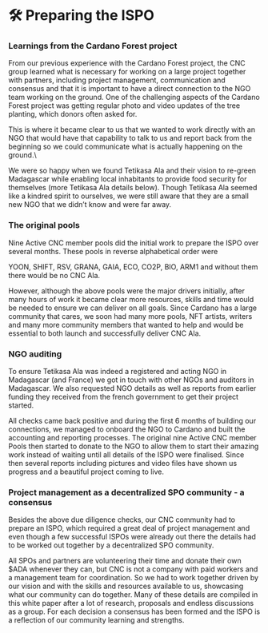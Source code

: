 # 🛠 Preparing the ISPO

### **Learnings from the Cardano Forest project**

From our previous experience with the Cardano Forest project, the CNC group learned what is necessary for working on a large project together with partners, including project management, communication and consensus and that it is important to have a direct connection to the NGO team working on the ground. One of the challenging aspects of the Cardano Forest project was getting regular photo and video updates of the tree planting, which donors often asked for.

This is where it became clear to us that we wanted to work directly with an NGO that would have that capability to talk to us and report back from the beginning so we could communicate what is actually happening on the ground.\


We were so happy when we found Tetikasa Ala and their vision to re-green Madagascar while enabling local inhabitants to provide food security for themselves (more Tetikasa Ala details below). Though Tetikasa Ala seemed like a kindred spirit to ourselves, we were still aware that they are a small new NGO that we didn’t know and were far away.

### **The original pools**

Nine Active CNC member pools did the initial work to prepare the ISPO over several months. These pools in reverse alphabetical order were

YOON, SHIFT, RSV, GRANA, GAIA, ECO, CO2P, BIO, ARM1 and without them there would be no CNC Ala.

However, although the above pools were the major drivers initially, after many hours of work it became clear more resources, skills and time would be needed to ensure we can deliver on all goals. Since Cardano has a large community that cares, we soon had many more pools, NFT artists, writers and many more community members that wanted to help and would be essential to both launch and successfully deliver CNC Ala.

### **NGO auditing**

To ensure Tetikasa Ala was indeed a registered and acting NGO in Madagascar (and France) we got in touch with other NGOs and auditors in Madagascar. We also requested NGO details as well as reports from earlier funding they received from the french government to get their project started.&#x20;

All checks came back positive and during the first 6 months of building our connections, we managed to onboard the NGO to Cardano and built the accounting and reporting processes. The original nine Active CNC member Pools then started to donate to the NGO to allow them to start their amazing work instead of waiting until all details of the ISPO were finalised. Since then several reports including pictures and video files have shown us progress and a beautiful project coming to live.

### **Project management as a decentralized SPO community - a consensus**

Besides the above due diligence checks, our CNC community had to prepare an ISPO, which required a great deal of project management and even though a few successful ISPOs were already out there the details had to be worked out together by a decentralized SPO community.&#x20;

All SPOs and partners are volunteering their time and donate their own $ADA whenever they can, but CNC is not a company with paid workers and a management team for coordination. So we had to work together driven by our vision and with the skills and resources available to us, showcasing what our community can do together. Many of these details are compiled in this white paper after a lot of research, proposals and endless discussions as a group. For each decision a consensus has been formed and the ISPO is a reflection of our community learning and strengths.
